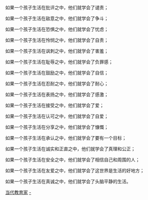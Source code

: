 
如果一个孩子生活在批评之中，他们就学会了谴责；

如果一个孩子生活在敌意之中，他们就学会了争斗；

如果一个孩子生活在恐惧之中，他们就学会了忧虑；

如果一个孩子生活在怜悯之中，他们就学会了自责；

如果一个孩子生活在讽刺之中，他们就学会了害羞；

如果一个孩子生活在耻辱之中，他们就学会了负罪感；

如果一个孩子生活在鼓励之中，他们就学会了自信；

如果一个孩子生活在忍耐之中，他们就学会了耐心；

如果一个孩子生活在表扬之中，他们就学会了感激；

如果一个孩子生活在接受之中，他们就学会了爱；

如果一个孩子生活在认可之中，他们就学会了自爱；

如果一个孩子生活在分享之中，他们就学会了慷慨；

如果一个孩子生活在承认之中，他们就学会了要有一个目标；

如果一个孩子生活在诚实和正直之中，他们就学会了真理和公正；

如果一个孩子生活在安全之中，他们就学会了相信自己和周围的人；

如果一个孩子生活在友爱之中，他们就学会了这世界是生活的好地方；

如果一个孩子生活在真诚之中，他们就学会了头脑平静的生活。

[当代教育家](http://www.sohu.com/a/123331425_227820#孩子-生活在-学会) [-](https://item.jd.com/10530422.html#<孩子从生活中学到什么>)
